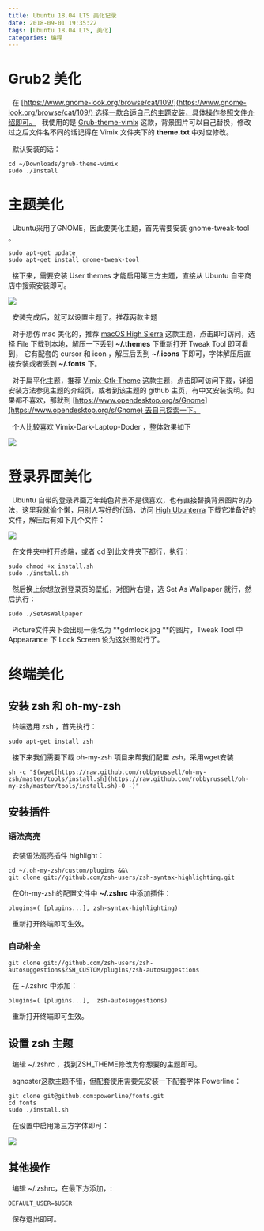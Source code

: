 ```yaml
---
title: Ubuntu 18.04 LTS 美化记录
date: 2018-09-01 19:35:22
tags: [Ubuntu 18.04 LTS, 美化]
categories: 编程
---
```

# Grub2 美化

&nbsp;&nbsp;在 [https://www.gnome-look.org/browse/cat/109/](https://www.gnome-look.org/browse/cat/109/) 选择一款合适自己的主题安装，具体操作参照文件介绍即可。
&nbsp;&nbsp;我使用的是 [Grub-theme-vimix](https://www.gnome-look.org/p/1009236/) 这款，背景图片可以自己替换，修改过之后文件名不同的话记得在 Vimix 文件夹下的 **theme.txt** 中对应修改。

&nbsp;&nbsp;默认安装的话：
```
cd ~/Downloads/grub-theme-vimix
sudo ./Install
```
# 主题美化

&nbsp;&nbsp;Ubuntu采用了GNOME，因此要美化主题，首先需要安装 gnome-tweak-tool 。
```
sudo apt-get update
sudo apt-get install gnome-tweak-tool
```
&nbsp;&nbsp;接下来，需要安装 User themes 才能启用第三方主题，直接从 Ubuntu 自带商店中搜索安装即可。

![](https://s1.ax1x.com/2018/09/01/PxVyIU.png)

&nbsp;&nbsp;安装完成后，就可以设置主题了。推荐两款主题

&nbsp;&nbsp;对于想仿 mac 美化的，推荐 [macOS High Sierra](https://www.opendesktop.org/s/Gnome/p/1013714/) 这款主题，点击即可访问，选择 File 下载到本地，解压一下丢到 **~/.themes** 下重新打开 Tweak Tool 即可看到， 它有配套的 cursor 和 icon ，解压后丢到 **~/.icons** 下即可，字体解压后直接安装或者丢到 **~/.fonts** 下。

&nbsp;&nbsp;对于扁平化主题，推荐 [Vimix-Gtk-Theme](https://www.gnome-look.org/p/1013698/) 这款主题，点击即可访问下载，详细安装方法参见主题的介绍页，或者到该主题的 github 主页，有中文安装说明。如果都不喜欢，那就到 [https://www.opendesktop.org/s/Gnome](https://www.opendesktop.org/s/Gnome) 去自己探索一下。

&nbsp;&nbsp;个人比较喜欢 Vimix-Dark-Laptop-Doder ，整体效果如下

![](https://s1.ax1x.com/2018/09/01/PxZoXn.png)

# 登录界面美化

&nbsp;&nbsp;Ubuntu 自带的登录界面万年纯色背景不是很喜欢，也有直接替换背景图片的办法，这里我就偷个懒，用别人写好的代码，访问 [High Ubunterra](https://www.opendesktop.org/s/Gnome/p/1207015/) 下载它准备好的文件，解压后有如下几个文件：

![](https://s1.ax1x.com/2018/09/01/PxVrZV.png)

&nbsp;&nbsp;在文件夹中打开终端，或者 cd 到此文件夹下都行，执行：
```
sudo chmod +x install.sh
sudo ./install.sh
```
&nbsp;&nbsp;然后换上你想放到登录页的壁纸，对图片右键，选 Set As Wallpaper 就行，然后执行：
```
sudo ./SetAsWallpaper
```
&nbsp;&nbsp;Picture文件夹下会出现一张名为 **gdmlock.jpg **的图片，Tweak Tool 中 Appearance 下 Lock Screen 设为这张图就行了。

# 终端美化

## 安装 zsh 和 oh-my-zsh

&nbsp;&nbsp;终端选用 zsh ，首先执行：
```
sudo apt-get install zsh
```
&nbsp;&nbsp;接下来我们需要下载 oh-my-zsh 项目来帮我们配置 zsh，采用wget安装
```
sh -c "$(wget[https://raw.github.com/robbyrussell/oh-my-zsh/master/tools/install.sh](https://raw.github.com/robbyrussell/oh-my-zsh/master/tools/install.sh)-O -)"
```
## 安装插件

### 语法高亮

&nbsp;&nbsp;安装语法高亮插件 highlight：
```
cd ~/.oh-my-zsh/custom/plugins &&\
git clone git://github.com/zsh-users/zsh-syntax-highlighting.git
```
&nbsp;&nbsp;在Oh-my-zsh的配置文件中 **~/.zshrc** 中添加插件：
```
plugins=( [plugins...], zsh-syntax-highlighting)
```
&nbsp;&nbsp;重新打开终端即可生效。

### 自动补全
```
git clone git://github.com/zsh-users/zsh-autosuggestions$ZSH_CUSTOM/plugins/zsh-autosuggestions
```
&nbsp;&nbsp;在 ~/.zshrc 中添加：
```
plugins=( [plugins...],  zsh-autosuggestions)
```
&nbsp;&nbsp;重新打开终端即可生效。

## 设置 zsh 主题

&nbsp;&nbsp;编辑 ~/.zshrc ，找到ZSH_THEME修改为你想要的主题即可。

&nbsp;&nbsp;agnoster这款主题不错，但配套使用需要先安装一下配套字体 Powerline：
```
git clone git@github.com:powerline/fonts.git
cd fonts
sudo ./install.sh
```
&nbsp;&nbsp;在设置中启用第三方字体即可：

![](https://s1.ax1x.com/2018/09/01/PxVJIS.png)

## 其他操作

&nbsp;&nbsp;编辑 ~/.zshrc，在最下方添加，:
```
DEFAULT_USER=$USER
```
&nbsp;&nbsp;保存退出即可。
